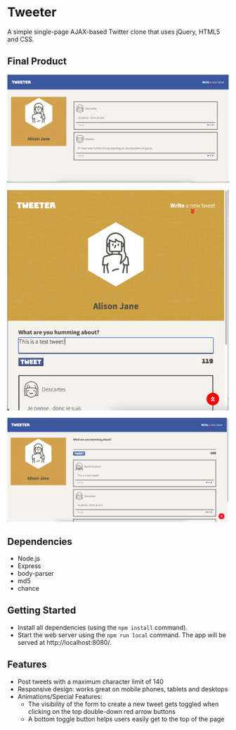 # Tweeter

A simple single-page AJAX-based Twitter clone that uses jQuery, HTML5 and CSS.

## Final Product

!["Desktop View"](https://github.com/raficelkouche/tweeter/blob/master/public/images/main-laptop.png)

!["Mobile View"](https://github.com/raficelkouche/tweeter/blob/master/public/images/main-mobile.png)

!["Tweet Posted"](https://github.com/raficelkouche/tweeter/blob/master/public/images/tweet.png)

## Dependencies

- Node.js
- Express
- body-parser
- md5
- chance


## Getting Started

- Install all dependencies (using the `npm install` command).
- Start the web server using the `npm run local` command. The app will be served at http://localhost:8080/.


## Features

- Post tweets with a maximum character limit of 140
- Responsive design: works great on mobile phones, tablets and desktops
- Animations/Special Features:
  - The visibility of the form to create a new tweet gets toggled when clicking on the top double-down red arrow buttons
  - A bottom toggle button helps users easily get to the top of the page
